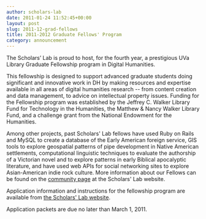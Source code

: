 ```yaml
---
author: scholars-lab
date: 2011-01-24 11:52:45+00:00
layout: post
slug: 2011-12-grad-fellows
title: 2011-2012 Graduate Fellows' Program
category: announcement
---
```


The Scholars’ Lab is proud to host, for the fourth year, a prestigious UVa Library Graduate Fellowship program in Digital Humanities.

This fellowship is designed to support advanced graduate students doing significant and innovative work in DH by making resources and expertise available in all areas of digital humanities research -- from content creation and data management, to advice on intellectual property issues. Funding for the Fellowship program was established by the Jeffrey C. Walker Library Fund for Technology in the Humanities, the Matthew & Nancy Walker Library Fund, and a challenge grant from the National Endowment for the Humanities.

Among other projects, past Scholars' Lab fellows have used Ruby on Rails and MySQL to create a database of the Early American foreign service, GIS tools to explore geospatial patterns of pipe development in Native American settlements, computational linguistic techniques to evaluate the authorship of a Victorian novel and to explore patterns in early Biblical apocalyptic literature, and have used web APIs for social networking sites to explore Asian-American indie rock culture. More information about our Fellows can be found on the [community page](http://www2.scholarslab.org/about/people.html) at the Scholars' Lab website.

Application information and instructions for the fellowship program are available from [the Scholars' Lab website](http://www2.scholarslab.org/about/fellowship.html).

Application packets are due no later than March 1, 2011.

